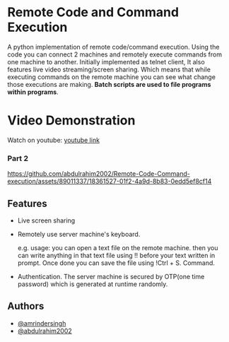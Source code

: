 
# Remote Code and Command Execution

A python implementation of remote code/command execution. Using the code you can connect 2 machines and remotely execute commands from one machine to another. Initially implemented as telnet client, It also features live video streaming/screen sharing. Which means that while executing commands on the remote machine you can see what change those executions are making. **Batch scripts are used to file programs within programs**.

# Video Demonstration

Watch on youtube: [youtube link](https://youtu.be/2l4CWBmEw50)


### Part 2
https://github.com/abdulrahim2002/Remote-Code-Command-execution/assets/89011337/18361527-01f2-4a9d-8b83-0edd5ef8cf14


## Features

* Live screen sharing
* Remotely use server machine's keyboard. 

    e.g. usage: you can open a text file on the remote machine. then you can write anything in that text file using !! before your text written in prompt. Once done you can save the file using !Ctrl + S. Command.

* Authentication. The server machine is secured by OTP(one time password) which is generated at runtime randomly.
## Authors

- [@amrindersingh](co20305@ccet.ac.in)
- [@abdulrahim2002](co20301@ccet.ac.in)
